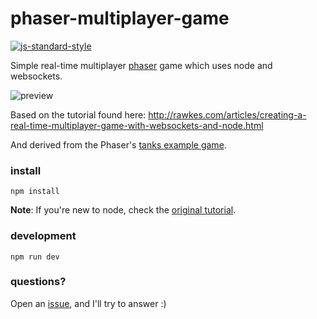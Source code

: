 phaser-multiplayer-game
===

[![js-standard-style](https://cdn.rawgit.com/feross/standard/master/badge.svg)](https://github.com/feross/standard)

Simple real-time multiplayer [phaser](http://phaser.io/) game which uses node and websockets.

![preview](https://raw.githubusercontent.com/xicombd/phaser-multiplayer-game/master/public/assets/preview.gif)

Based on the tutorial found here:
http://rawkes.com/articles/creating-a-real-time-multiplayer-game-with-websockets-and-node.html

And derived from the Phaser's [tanks example game](https://github.com/photonstorm/phaser-examples/blob/master/examples/games/tanks.js).



### install
```
npm install
```

**Note**: If you're new to node, check the [original tutorial](http://rawkes.com/articles/creating-a-real-time-multiplayer-game-with-websockets-and-node.html).


### development
```
npm run dev
```

### questions?

Open an [issue](https://github.com/xicombd/phaser-multiplayer-game/issues), and I'll try to answer :)
